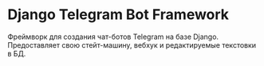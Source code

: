 # Django Telegram Bot Framework

Фреймворк для создания чат-ботов Telegram на базе Django. Предоставляет свою стейт-машину, вебхук и редактируемые текстовки в БД.
